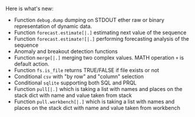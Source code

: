 Here is what's new:
* Function ```debug.dump``` dumping on STDOUT ether raw or binary representation of dynamic data.
* Function ```forecast.estimate[|.]``` estimating next value of the sequence
* Function ```forecast.estimate![|.]``` performing forecasting analysis of the sequence
* Anomaly and breakout detection functions
* Function ```merge[|.]``` merging two complex values. MATH operation ```+``` is default action.
* Function ```fs.is_file``` returns TRUE/FALSE if file exists or not
* Conditional ```csv``` with "by row" and "column" selection
* Conditional ```sqlite``` supporting both SQL and PRQL
* Function ```pull[|.]``` which is taking a list with names and places on the stack dict with name and value taken from stack
* Function ```pull.workbench[|.]``` which is taking a list with names and places on the stack dict with name and value taken from workbench
